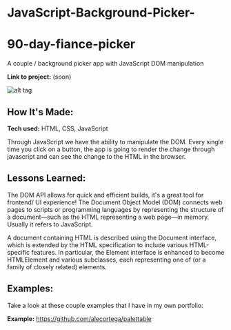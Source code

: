 
# JavaScript-Background-Picker-
# 90-day-fiance-picker
A couple / background picker app with JavaScript DOM manipulation

**Link to project:** (soon)

![alt tag](https://user-images.githubusercontent.com/47239035/155676336-1ffe32c3-43b0-4331-ba55-d4b460954764.png)

## How It's Made:

**Tech used:** HTML, CSS, JavaScript 

Through JavaScript we have the ability to manipulate the DOM. Every single time you click on a button, the app is going to render the change through javascript and can see the change to the HTML in the browser.

## Lessons Learned:

The DOM API allows for  quick and efficient builds, it's a great tool for frontend/ UI experience!
The Document Object Model (DOM) connects web pages to scripts or programming languages by representing the structure of a document—such as the HTML representing a web page—in memory. Usually it refers to JavaScript.

A document containing HTML is described using the Document interface, which is extended by the HTML specification to include various HTML-specific features. In particular, the Element interface is enhanced to become HTMLElement and various subclasses, each representing one of (or a family of closely related) elements.


## Examples:
Take a look at these couple examples that I have in my own portfolio:

**Example:** https://github.com/alecortega/palettable




